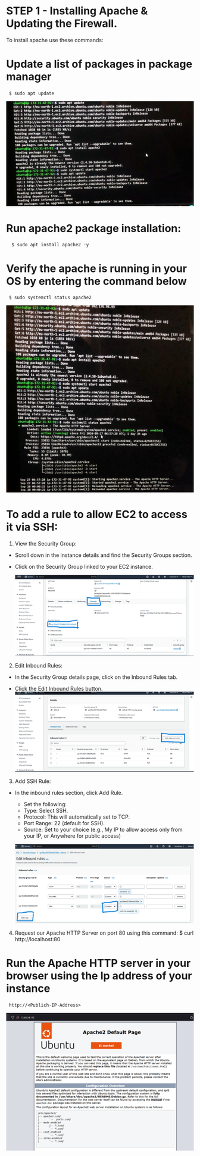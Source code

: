# STEP 1 - Installing Apache & Updating the Firewall.
To install apache use these commands:

# Update a list of packages in package manager

     $ sudo apt update

![img](imgaes/apache_install.jpeg)

# Run apache2 package installation:

      $ sudo apt install apache2 -y

# Verify the apache is running in your OS by entering the command below
     $ sudo systemctl status apache2
![img](imgaes/apache_status.jpeg)

# To add a rule to allow EC2 to access it via SSH:
1. View the Security Group:
- Scroll down in the instance details and find the Security Groups section.
- Click on the Security Group linked to your EC2 instance.

    ![img](imgaes/security.png)

2. Edit Inbound Rules:
- In the Security Group details page, click on the Inbound Rules tab.

- Click the Edit Inbound Rules button.
    ![img](imgaes/edit_inbound.png)

3. Add SSH Rule:
- In the inbound rules section, click Add Rule.
  - Set the following:
   - Type: Select SSH.
   - Protocol: This will automatically set to TCP.
   - Port Range: 22 (default for SSH).
   - Source: Set to your choice (e.g., My IP to allow access only from your IP, or Anywhere for public access)

    ![img](imgaes/add_SSH.png)

4. Request our Apache HTTP Server on port 80 using this command:
     $ curl http://localhost:80

# Run the Apache HTTP server in your browser using the Ip address of your instance

     http://<Publich-IP-Address>

![img](imgaes/Apache_site.png)
